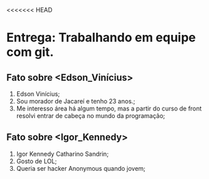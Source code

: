 <<<<<<< HEAD
# Entrega: Trabalhando em equipe com git.

## Fato sobre <Edson_Vinícius>

1. Edson Vinícius;
2. Sou morador de Jacareí e tenho 23 anos.;
3. Me interesso área há algum tempo, mas a partir do curso de front resolvi entrar de cabeça no mundo da programação;

## Fato sobre <Igor_Kennedy>
1. Igor Kennedy Catharino Sandrin;
2. Gosto de LOL;
3. Queria ser hacker Anonymous quando jovem;

